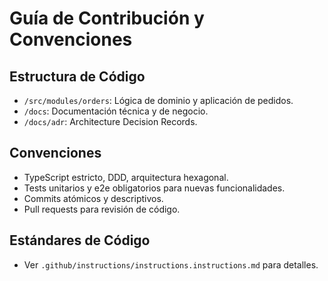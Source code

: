 # Guía de Contribución y Convenciones

## Estructura de Código

- `/src/modules/orders`: Lógica de dominio y aplicación de pedidos.
- `/docs`: Documentación técnica y de negocio.
- `/docs/adr`: Architecture Decision Records.

## Convenciones

- TypeScript estricto, DDD, arquitectura hexagonal.
- Tests unitarios y e2e obligatorios para nuevas funcionalidades.
- Commits atómicos y descriptivos.
- Pull requests para revisión de código.

## Estándares de Código

- Ver `.github/instructions/instructions.instructions.md` para detalles.

